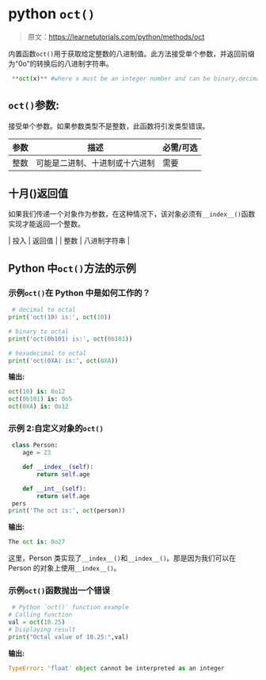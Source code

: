 # python `oct()`

> 原文：<https://learnetutorials.com/python/methods/oct>

内置函数`oct()`用于获取给定整数的八进制值。此方法接受单个参数，并返回前缀为“0o”的转换后的八进制字符串。

```py
 **oct(x)** #where x must be an integer number and can be binary,decimal or hexadecimal format 

```

## `oct()`参数:

接受单个参数。如果参数类型不是整数，此函数将引发类型错误。

| 参数 | 描述 | 必需/可选 |
| --- | --- | --- |
| 整数 | 可能是二进制、十进制或十六进制 | 需要 |

## 十月()返回值

如果我们传递一个对象作为参数，在这种情况下，该对象必须有`__index__()`函数实现才能返回一个整数。

| 投入 | 返回值 |
| 整数 | 八进制字符串 |

## Python 中`oct()`方法的示例

### 示例`oct()`在 Python 中是如何工作的？

```py
 # decimal to octal
print('oct(10) is:', oct(10))

# binary to octal
print('oct(0b101) is:', oct(0b101))

# hexadecimal to octal
print('oct(0XA) is:', oct(0XA)) 

```

**输出:**

```py
oct(10) is: 0o12
oct(0b101) is: 0o5
oct(0XA) is: 0o12 
```

### 示例 2:自定义对象的`oct()`

```py
 class Person:
    age = 23

    def __index__(self):
        return self.age

    def __int__(self):
        return self.age
 pers
print('The oct is:', oct(person)) 

```

**输出:**

```py
The oct is: 0o27 
```

这里，Person 类实现了`__index__()`和`__index__()`。那是因为我们可以在 Person 的对象上使用`__index__()`。

### 示例`oct()`函数抛出一个错误

```py
 # Python `oct()` function example  
# Calling function  
val = oct(10.25)  
# Displaying result  
print("Octal value of 10.25:",val) 

```

**输出:**

```py
TypeError: 'float' object cannot be interpreted as an integer 
```